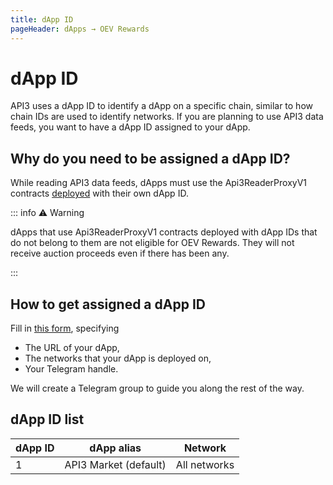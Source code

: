 ```yaml
---
title: dApp ID
pageHeader: dApps → OEV Rewards
---
```


<PageHeader/>

# dApp ID

API3 uses a dApp ID to identify a dApp on a specific chain, similar to how chain IDs are used to identify networks.
If you are planning to use API3 data feeds, you want to have a dApp ID assigned to your dApp.

## Why do you need to be assigned a dApp ID?

While reading API3 data feeds, dApps must use the Api3ReaderProxyV1 contracts [deployed](/dapps/integration/contract-integration#deployment-parameters) with their own dApp ID.

::: info ⚠️ Warning

dApps that use Api3ReaderProxyV1 contracts deployed with dApp IDs that do not belong to them are not eligible for OEV Rewards.
They will not receive auction proceeds even if there has been any.

:::

## How to get assigned a dApp ID

Fill in [this form](https://c3pu3z1tpiz.typeform.com/to/XfNSSjKE), specifying

- The URL of your dApp,
- The networks that your dApp is deployed on,
- Your Telegram handle.

We will create a Telegram group to guide you along the rest of the way.

## dApp ID list

| dApp ID | dApp alias            | Network      |
| ------- | --------------------- | ------------ |
| 1       | API3 Market (default) | All networks |
